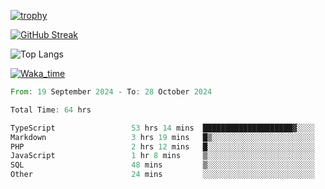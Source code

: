 <!--
**ren-joey/ren-joey** is a ✨ _special_ ✨ repository because its `README.md` (this file) appears on your GitHub profile.

Here are some ideas to get you started:

- 🔭 I’m currently working on ...
- 🌱 I’m currently learning ...
- 👯 I’m looking to collaborate on ...
- 🤔 I’m looking for help with ...
- 💬 Ask me about ...
- 📫 How to reach me: ...
- 😄 Pronouns: ...
- ⚡ Fun fact: ...
-->

[![trophy](https://github-profile-trophy.vercel.app/?username=ren-joey&theme=darkhub)](https://github.com/ren-joey)

[![GitHub Streak](https://streak-stats.demolab.com/?user=ren-joey&theme=dark)](https://github.com/ren-joey)

![Top Langs](https://github-readme-stats.vercel.app/api/top-langs?username=ren-joey&show_icons=true&layout=compact&locale=en&hide=html,CSS,scss,Pug,Twig&theme=dark)

[![Waka_time](https://github-readme-stats.vercel.app/api/wakatime?username=joeyren&theme=dark)](https://github.com/ren-joey)

<!--START_SECTION:waka-->

```rust
From: 19 September 2024 - To: 28 October 2024

Total Time: 64 hrs

TypeScript                 53 hrs 14 mins  ████████████████████▓░░░░   82.65 %
Markdown                   3 hrs 19 mins   █▒░░░░░░░░░░░░░░░░░░░░░░░   05.15 %
PHP                        2 hrs 12 mins   █░░░░░░░░░░░░░░░░░░░░░░░░   03.42 %
JavaScript                 1 hr 8 mins     ▒░░░░░░░░░░░░░░░░░░░░░░░░   01.79 %
SQL                        48 mins         ▒░░░░░░░░░░░░░░░░░░░░░░░░   01.25 %
Other                      24 mins         ░░░░░░░░░░░░░░░░░░░░░░░░░   00.64 %
```

<!--END_SECTION:waka-->
